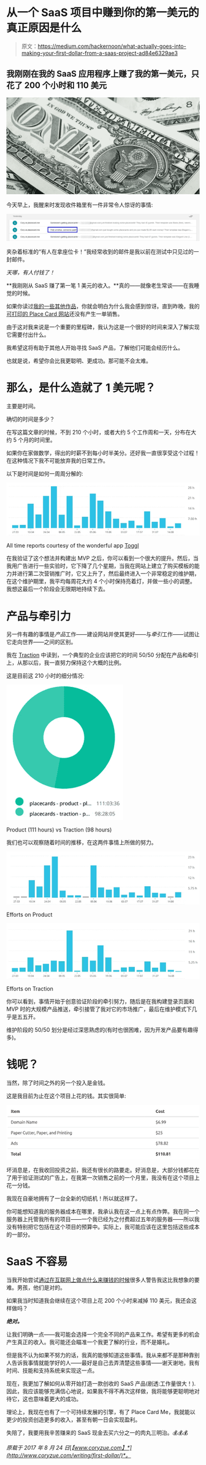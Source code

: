 # 从一个 SaaS 项目中赚到你的第一美元的真正原因是什么

> 原文：<https://medium.com/hackernoon/what-actually-goes-into-making-your-first-dollar-from-a-saas-project-ad84e6329ae3>

## 我刚刚在我的 SaaS 应用程序上赚了我的第一美元，只花了 200 个小时和 110 美元

![](img/bd4c983a9d38e61f82532783f906f97d.png)

今天早上，我醒来时发现收件箱里有一件非常令人惊讶的事情:

![](img/95f2137156bbe87e7ca66c50b839c5ec.png)

夹杂着标准的“有人在拿座位卡！”我经常收到的邮件是我以前在测试中只见过的一封邮件。

*天哪，有人付钱了！*

**我刚刚从 SaaS 赚了第一笔 1 美元的收入。**真的——就像老生常谈——在我睡觉的时候。

如果你读过[我的一些其他作品](https://theascent.biz/when-your-business-refuses-to-make-money-4bcecf55c666)，你就会明白为什么我会感到惊讶。直到昨晚，我的[可打印的 Place Card 网站](https://www.placecard.me/)还没有产生一单销售。

由于这对我来说是一个重要的里程碑，我认为这是一个很好的时间来深入了解实现它需要付出什么。

我希望这将有助于其他人开始寻找 SaaS 产品，了解他们可能会经历什么。

也就是说，希望你会比我更聪明、更成功。那可能不会太难。

# 那么，是什么造就了 1 美元呢？

主要是时间。

确切的时间是多少？

在写这篇文章的时候，不到 210 个小时，或者大约 5 个工作周和一天，分布在大约 5 个月的时间里。

如果你在家做数学，得出的时薪不到每小时半美分。还好我一直很享受这个过程！在这种情况下我不可能放弃我的日常工作。

以下是时间是如何一周周分解的:

![](img/b364ef90da4ed8b7db2cbfded528b123.png)

All time reports courtesy of the wonderful app [Toggl](https://toggl.com/)

在我验证了这个想法并构建出 MVP 之后，你可以看到一个很大的提升。然后，当我用广告进行一些实验时，它下降了几个星期，当我在网站上建立了购买模板的能力并进行第二次营销推广时，它又上升了，然后最终进入一个非常稳定的维护期，在这个维护期里，我平均每周花大约 4 个小时保持亮着灯，并做一些小的调整。我想这最后一个阶段会无限期地持续下去。

# 产品与牵引力

另一件有趣的事情是*产品*工作——建设网站并使其更好——与*牵引*工作——试图让它走向世界——之间的区别。

我在 [Traction](https://www.amazon.com/dp/B00TY3ZOMS/) 中读到，一个典型的企业应该把它的时间 50/50 分配在产品和牵引上，从那以后，我一直努力保持这个大概的比例。

这是目前这 210 小时的细分情况:

![](img/6c1a46535df9d98f00fb8833cd44bb2f.png)

Product (111 hours) vs Traction (98 hours)

我们也可以观察随着时间的推移，在这两件事情上所做的努力。

![](img/95a522dad979fd4fcf50e8df2604f7d6.png)

Efforts on Product

![](img/ff3ca85bfc4b98bb28785f80dc09cfa4.png)

Efforts on Traction

你可以看到，事情开始于创意验证阶段的牵引努力，随后是在我构建登录页面和 MVP 时的大规模产品推送，牵引接管了我对它的市场推广，最后在维护模式下几乎是五五开。

维护阶段的 50/50 划分是经过深思熟虑的(有时也很困难，因为开发产品要有趣得多)。

# 钱呢？

当然，除了时间之外的另一个投入是金钱。

这是我目前为止在这个项目上花的钱。其实很简单:

![](img/8dc2060d14953e3cba2c9986386e8710.png)

坏消息是，在我收回投资之前，我还有很长的路要走。好消息是，大部分钱都花在了用于验证测试的广告上，在我第一次销售之前的一个月里，我没有在这个项目上花一分钱。

我现在自豪地拥有了一台全新的切纸机！所以就这样了。

你可能想知道我的服务器成本在哪里，我承认我在这一点上有点作弊。我在同一个服务器上托管我所有的项目——一个我已经为之付费超过五年的服务器——所以我没有特别把它包括在这个项目的预算中。实际上，我可能应该在这里包括这些成本的一部分。

# SaaS 不容易

当我开始尝试[通过在互联网上做点什么来赚钱的时候](http://www.coryzue.com/writing/the-solopreneur-sabbatical/)很多人警告我这比我想象的要难。男孩，他们是对的。

如果我当时知道我会继续在这个项目上花 200 个小时来减掉 110 美元，我还会这样做吗？

***绝对。***

让我们明确一点——我可能会选择一个完全不同的产品来工作。希望有更多的机会产生真正的收入。我可能还会瞄准一个我更了解的行业，而不是婚礼。

但是我不认为如果不努力的话，我真的能够知道这些事情。我从来都不是那种靠别人告诉我事情就能学好的人——最好是自己去弄清楚这些事情——谢天谢地，我有时间、技能和支持系统来实现这一点。

现在，我更加了解如何从零开始打造一款创收的 SaaS 产品(剧透:工作量很大！).因此，我应该能够充满信心地说，如果我不得不再次这样做，我将能够更聪明地对待它，这也意味着更大的成功。

理论上，我现在也有了一个可持续发展的引擎，有了 Place Card Me，我就能以更少的投资创造更多的收入，甚至有朝一日会实现盈利。

失陪了，我要用我辛苦赚来的 SaaS 现金去买六分之一的肉丸三明治。💰💰💰

*原载于 2017 年 8 月 24 日*[*【www.coryzue.com】*](http://www.coryzue.com/writing/first-dollar/)*。*